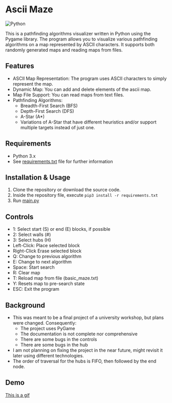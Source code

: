 # Ascii Maze

![Python](https://img.shields.io/badge/python-3670A0?style=for-the-badge&logo=python&logoColor=ffdd54)


This is a pathfinding algorithms visualizer written in Python using the Pygame library. The program allows you to visualize various pathfinding algorithms on a map represented by ASCII characters. It supports both randomly generated maps and reading maps from files.

## Features

- ASCII Map Representation: The program uses ASCII characters to simply represent the map.
- Dynamic Map: You can add and delete elements of the ascii map.
- Map File Support: You can read maps from text files. 
- Pathfinding Algorithms:
  - Breadth-First Search (BFS)
  - Depth-First Search (DFS)
  - A-Star (A*)
  - Variations of A-Star that have different heuristics and/or support multiple targets instead of just one.

## Requirements

- Python 3.x
- See [requirements.txt](./requirements.txt) file for further information

## Installation & Usage

1. Clone the repository or download the source code.
2. Inside the repository file, execute `pip3 install -r requirements.txt`
3. Run [main.py](./main.py)

## Controls

- 1: Select start (S) or end (E) blocks, if possible
- 2: Select walls (#)
- 3: Select hubs (H)
- Left-Click: Place selected block
- Right-Click Erase selected block
- Q: Change to previous algorithm
- E: Change to next algorithm
- Space: Start search
- R: Clear map
- T: Reload map from file (basic_maze.txt)
- Y: Resets map to pre-search state
- ESC: Exit the program

## Background

- This was meant to be a final project of a university workshop, but plans were changed. Consequently:
  -  The project uses PyGame
  -  The documentation is not complete nor comprehensive
  -  There are some bugs in the controls
  -  There are some bugs in the hub
- I am not planning on fixing the project in the near future, might revisit it later using different technologies.
- The order of traversal for the hubs is FIFO, then followed by the end node.

## Demo

[This is a gif]()
